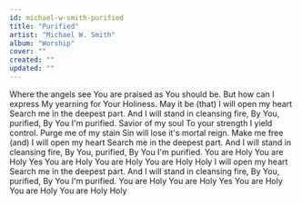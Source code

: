 ```yaml
---
id: michael-w-smith-purified
title: "Purified"
artist: "Michael W. Smith"
album: "Worship"
cover: ""
created: ""
updated: ""
---
```


Where the angels see
You are praised as You should be.
But how can I express
My yearning for Your Holiness.
May it be (that)
I will open my heart
Search me in the deepest part.
And I will stand in cleansing fire,
By You, purified,
By You I'm purified.
Savior of my soul
To your strength I yield control.
Purge me of my stain
Sin will lose it's mortal reign.
Make me free (and)
I will open my heart
Search me in the deepest part.
And I will stand in cleansing fire,
By You, purified,
By You I'm purified.
You are Holy
You are Holy
Yes You are Holy
You are Holy
You are Holy
Holy
I will open my heart
Search me in the deepest part.
And I will stand in cleansing fire,
By You, purified,
By You I'm purified.
You are Holy
You are Holy
Yes You are Holy
You are Holy
You are Holy
Holy